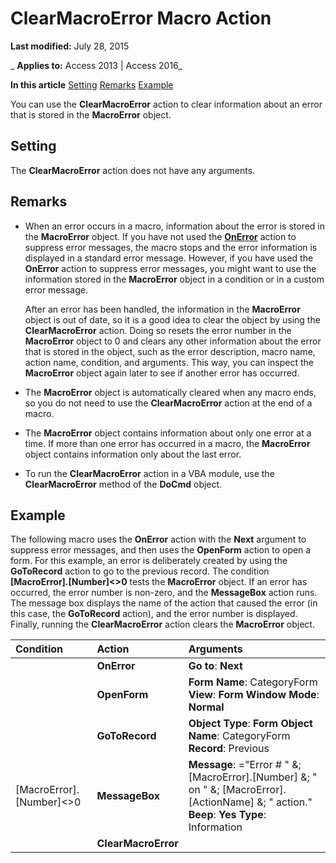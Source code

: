 
# ClearMacroError Macro Action

 **Last modified:** July 28, 2015

 _ **Applies to:** Access 2013 | Access 2016_

 **In this article**
[Setting](#sectionSection0)
[Remarks](#sectionSection1)
[Example](#sectionSection2)


You can use the  **ClearMacroError** action to clear information about an error that is stored in the **MacroError** object.

## Setting
<a name="sectionSection0"> </a>

The  **ClearMacroError** action does not have any arguments.


## Remarks
<a name="sectionSection1"> </a>


- When an error occurs in a macro, information about the error is stored in the  **MacroError** object. If you have not used the **[OnError](5c6073c4-2c0f-0ed2-83b0-477636e2d81c.md)** action to suppress error messages, the macro stops and the error information is displayed in a standard error message. However, if you have used the **OnError** action to suppress error messages, you might want to use the information stored in the **MacroError** object in a condition or in a custom error message.
    
    After an error has been handled, the information in the  **MacroError** object is out of date, so it is a good idea to clear the object by using the **ClearMacroError** action. Doing so resets the error number in the **MacroError** object to 0 and clears any other information about the error that is stored in the object, such as the error description, macro name, action name, condition, and arguments. This way, you can inspect the **MacroError** object again later to see if another error has occurred.
    
- The  **MacroError** object is automatically cleared when any macro ends, so you do not need to use the **ClearMacroError** action at the end of a macro.
    
- The  **MacroError** object contains information about only one error at a time. If more than one error has occurred in a macro, the **MacroError** object contains information only about the last error.
    
- To run the  **ClearMacroError** action in a VBA module, use the **ClearMacroError** method of the **DoCmd** object.
    

## Example
<a name="sectionSection2"> </a>

The following macro uses the  **OnError** action with the **Next** argument to suppress error messages, and then uses the **OpenForm** action to open a form. For this example, an error is deliberately created by using the **GoToRecord** action to go to the previous record. The condition **[MacroError].[Number]<>0** tests the **MacroError** object. If an error has occurred, the error number is non-zero, and the **MessageBox** action runs. The message box displays the name of the action that caused the error (in this case, the **GoToRecord** action), and the error number is displayed. Finally, running the **ClearMacroError** action clears the **MacroError** object.



|**Condition**|**Action**|**Arguments**|
|:-----|:-----|:-----|
||**OnError**|**Go to**: **Next**|
||**OpenForm**|**Form Name**: CategoryForm **View**: **Form** **Window Mode**: **Normal**|
||**GoToRecord**|**Object Type**: **Form** **Object Name**: CategoryForm **Record**: Previous|
|[MacroError].[Number]<>0|**MessageBox**|**Message**: ="Error # " &; [MacroError].[Number] &; " on " &; [MacroError].[ActionName] &; " action." **Beep**: **Yes** **Type**: Information|
||**ClearMacroError**||
